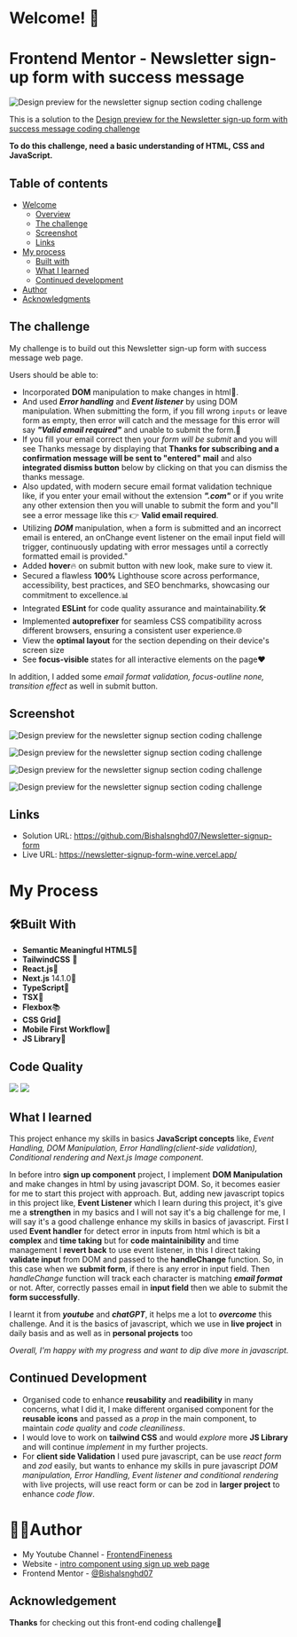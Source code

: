 # Welcome! 👋

# Frontend Mentor - Newsletter sign-up form with success message

![Design preview for the newsletter signup section coding challenge](/public/design/desktop-preview.jpg)

This is a solution to the [Design preview for the Newsletter sign-up form with success message coding challenge](https://www.frontendmentor.io/solutions/responsive-newsletter-signup-form-using-tailwind-css-next-RqwSiE4mnM)

**To do this challenge, need a basic understanding of HTML, CSS and JavaScript.**

## Table of contents

- [Welcome](#welcome)
  - [Overview](#overview)
  - [The challenge](#the-challenge)
  - [Screenshot](#screenshot)
  - [Links](#links)
- [My process](#my-process)
  - [Built with](#built-with)
  - [What I learned](#what-i-learned)
  - [Continued development](#continued-development)
- [Author](#author)
- [Acknowledgments](#acknowledgments)


## The challenge

My challenge is to build out this Newsletter sign-up form with success message web page.


Users should be able to:
- Incorporated **DOM** manipulation to make changes in html🌠. 
- And used ***Error handling*** and ***Event listener*** by using DOM manipulation. When submitting the form, if you fill wrong `inputs` or leave form as empty, then error will catch and the message for this error will say ***"Valid email required"*** and unable to submit the form.📄
- If you fill your email correct then your *form will be submit* and you will see Thanks message by displaying that **Thanks for subscribing and a confirmation message will be sent to "entered" mail** and also **integrated dismiss button** below by clicking on that you can dismiss the thanks message.
- Also updated, with modern secure email format validation technique like, if you enter your email without the extension ***".com"*** or if you write any other extension then you will unable to submit the form and you"ll see a error message like this 👉 **Valid email required**.
- Utilizing ***DOM*** manipulation, when a form is submitted and an incorrect email is entered, an onChange event listener on the email input field will trigger, continuously updating with error messages until a correctly formatted email is provided." 
- Added **hover**🔥 on submit button with new look, make sure to view it.
- Secured a flawless **100%** Lighthouse score across performance, accessibility, best practices, and SEO benchmarks, showcasing our commitment to excellence.📊
- Integrated **ESLint** for code quality assurance and maintainability.🛠️
- Implemented **autoprefixer** for seamless CSS compatibility across different browsers, ensuring a consistent user experience.🌐
- View the **optimal layout** for the section depending on their device's screen size
- See **focus-visible** states for all interactive elements on the page❤️

In addition, I added some *email format validation, focus-outline none, transition effect* as well in submit button.

## Screenshot

![Design preview for the newsletter signup section coding challenge](/public/design/screenshot-a.png)

![Design preview for the newsletter signup section coding challenge](/public/design/screenshot-b.png)

![Design preview for the newsletter signup section coding challenge](/public/design/screenshot-c.png)

![Design preview for the newsletter signup section coding challenge](/public/design/screenshot-d.png)

## Links
- Solution URL: https://github.com/Bishalsnghd07/Newsletter-signup-form
- Live URL: https://newsletter-signup-form-wine.vercel.app/

# My Process

## 🛠️Built With

- **Semantic Meaningful HTML5**📃
- **TailwindCSS** 🎨
- **React.js**👾
- **Next.js** 14.1.0🔺
- **TypeScript**🤖
- **TSX**📜
- **Flexbox**📚
- **CSS Grid**📰
- **Mobile First Workflow**📲
- **JS Library**🎴

## Code Quality

![](https://img.shields.io/badge/eslint-fff?style=for-the-badge&logo=eslint&logoColor=fff&color=4930bd) ![](https://img.shields.io/badge/prettier-fff?style=for-the-badge&logo=prettier&logoColor=000&color=f3ae42)

## What I learned

This project enhance my skills in basics **JavaScript concepts** like, *Event Handling, DOM Manipulation, Error Handling(client-side validation), Conditional rendering and Next.js Image component*. 

In before intro **sign up component** project, I implement **DOM Manipulation** and make changes in html by using javascript DOM. So, it becomes easier for me to start this project with approach. But, adding new javascript topics in this project like, **Event Listener** which I learn during this project, it's give me a **strengthen** in my basics and I will not say it's a big challenge for me, I will say it's a good challenge enhance my skills in basics of javascript. First I used **Event handler** for detect error in inputs from html which is bit a **complex** and **time taking** but for **code maintainibility** and time management I **revert back** to use event listener, in this I direct taking **validate input** from DOM and passed to the **handleChange** function. So, in this case when we **submit form**, if there is any error in input field. Then *handleChange* function will track each character is matching ***email format*** or not. After, correctly passes email in **input field** then we able to submit the **form successfully**. 

I learnt it from ***youtube*** and ***chatGPT***, it helps me a lot to ***overcome*** this challenge. And it is the basics of javascript, which we use in **live project** in daily basis and as well as in **personal projects** too

*Overall, I'm happy with my progress and want to dip dive more in javascript.*

## Continued Development
- Organised code to enhance **reusability** and **readibility** in many concerns, what I did it, I make different organised component for the **reusable icons** and passed as a *prop* in the main component, to maintain *code quality* and *code cleaniliness*.
- I would love to work on **tailwind CSS** and would *explore* more **JS Library** and will continue *implement* in my further projects.
- For **client side Validation** I used pure javascript, can be use *react form* and *zod* easily, but wants to enhance my skills in pure javascript *DOM manipulation, Error Handling, Event listener and conditional rendering* with live projects, will use react form or can be zod in **larger project** to enhance *code flow*.  

# 👨‍💻Author

- My Youtube Channel - [FrontendFineness](https://www.youtube.com/@frontendfineness985/videos)
- Website - [intro component using sign up web page](https://newsletter-signup-form-wine.vercel.app/)
- Frontend Mentor - [@Bishalsnghd07](https://www.frontendmentor.io/profile/Bishalsnghd07)

## Acknowledgement

**Thanks** for checking out this front-end coding challenge💓

